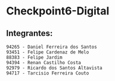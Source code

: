 # Checkpoint6-Digital

## Integrantes:
    94265 - Daniel Ferreira dos Santos
    93451 - Felipe Cardenaz de Melo
    88383 - Felipe Jardim
    94394 - Renan Castilho Costa
    92979 - Ricardo dos Santos Altavista
    94717 - Tarcisio Ferreira Couto
